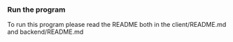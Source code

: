 ### Run the program

To run this program please read the README both in the client/README.md and backend/README.md